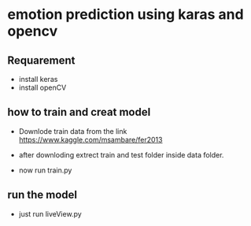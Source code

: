 # emotion prediction using karas and opencv

## Requarement
* install keras
* install openCV

## how to train and creat model

* Downlode train data from the link https://www.kaggle.com/msambare/fer2013

* after downloding  extrect train and test folder inside data folder.

* now run train.py

## run the model

*  just run liveView.py
